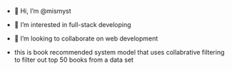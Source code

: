 - 👋 Hi, I’m @mismyst
- 👀 I’m interested in full-stack developing
- 💞️ I’m looking to collaborate on web development

- this is book recommended system model that uses collabrative filtering to filter out top 50 books from a data set 
  

<!---
mismyst/mismyst is a ✨ special ✨ repository because its `README.md` (this file) appears on your GitHub profile.
You can click the Preview link to take a look at your changes.
--->
